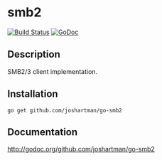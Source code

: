 smb2
====

[![Build Status](https://travis-ci.org/joshartman/go-smb2.svg?branch=master)](https://travis-ci.org/joshartman/go-smb2)
[![GoDoc](https://godoc.org/github.com/joshartman/go-smb2?status.svg)](http://godoc.org/github.com/joshartman/go-smb2)

Description
-----------

SMB2/3 client implementation.

Installation
------------

`go get github.com/joshartman/go-smb2`

Documentation
-------------

http://godoc.org/github.com/joshartman/go-smb2
